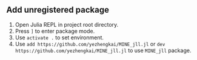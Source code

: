 ## Add unregistered package
1. Open Julia REPL in project root directory.
2. Press `]` to enter package mode.
3. Use `activate .` to set environment.
4. Use `add https://github.com/yezhengkai/MINE_jll.jl` or `dev https://github.com/yezhengkai/MINE_jll.jl` to use `MINE_jll` package.

